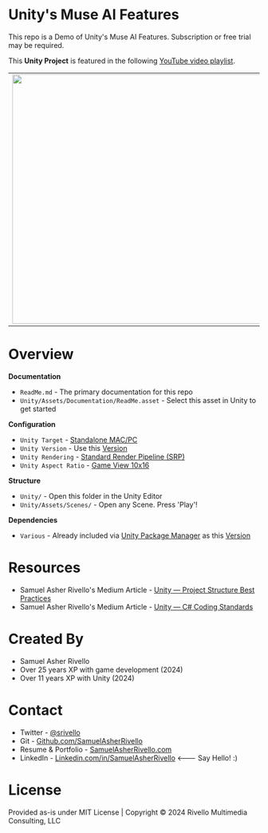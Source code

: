 
# Unity's Muse AI Features

This repo is a Demo of Unity's Muse AI Features. Subscription or free trial may be required.


This **Unity Project** is featured in the following <a href="https://youtube.com/playlist?list=PL5domiITryHgsO4Xsgb0SnuS7ql2kpc9c&si=yo3tj0FT21S4zNnU">YouTube video playlist</a>.

<table>
<tr>
<td>
<a href="https://youtube.com/playlist?list=PL5domiITryHgsO4Xsgb0SnuS7ql2kpc9c&si=yo3tj0FT21S4zNnU"><img width="500" src="https://img.youtube.com/vi/9g0UMFUp4ys/maxresdefault.jpg" /></a>
</td>
</tr>
</table>

# Overview

**Documentation**
* `ReadMe.md` - The primary documentation for this repo
* `Unity/Assets/Documentation/ReadMe.asset` - Select this asset in Unity to get started

**Configuration**
* `Unity Target` - [Standalone MAC/PC](https://support.unity.com/hc/en-us/articles/206336795-What-platforms-are-supported-by-Unity-)
* `Unity Version` - Use this [Version](./Unity/ProjectSettings/ProjectVersion.txt)
* `Unity Rendering` - [Standard Render Pipeline (SRP)](https://docs.unity3d.com/Manual/built-in-render-pipeline.html)
* `Unity Aspect Ratio` - [Game View 10x16](https://docs.unity3d.com/Manual/GameView.html)

**Structure**
* `Unity/` - Open this folder in the Unity Editor
* `Unity/Assets/Scenes/` - Open any Scene. Press 'Play'!

**Dependencies**
* `Various` - Already included via [Unity Package Manager](https://docs.unity3d.com/Manual/upm-ui.html) as this [Version](./Unity/Packages/manifest.json)


Resources
=============
* Samuel Asher Rivello's Medium Article - <a href="https://sam-16930.medium.com/unity-project-structure-a694792cefed">Unity — Project Structure Best Practices</a>
* Samuel Asher Rivello's Medium Article - <a href="https://sam-16930.medium.com/coding-standards-in-c-39aefee92db8">Unity — C# Coding Standards</a>


Created By
=============

- Samuel Asher Rivello 
- Over 25 years XP with game development (2024)
- Over 11 years XP with Unity (2024)

Contact
=============

- Twitter - <a href="https://twitter.com/srivello/">@srivello</a>
- Git - <a href="https://github.com/SamuelAsherRivello/">Github.com/SamuelAsherRivello</a>
- Resume & Portfolio - <a href="http://www.SamuelAsherRivello.com">SamuelAsherRivello.com</a>
- LinkedIn - <a href="https://Linkedin.com/in/SamuelAsherRivello">Linkedin.com/in/SamuelAsherRivello</a> <--- Say Hello! :)


License
=============

Provided as-is under MIT License | Copyright © 2024 Rivello Multimedia Consulting, LLC



